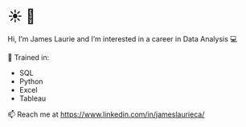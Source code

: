 # :sunny: 👋
 Hi, I’m James Laurie and I’m interested in a career in Data Analysis 💻
 
 🥇 Trained in:
-  SQL
-  Python
-  Excel 
-  Tableau  

📫 Reach me at https://www.linkedin.com/in/jameslaurieca/

<!---
Jimmy90s/Jimmy90s is a ✨ special ✨ repository because its `README.md` (this file) appears on your GitHub profile.
You can click the Preview link to take a look at your changes.
--->
